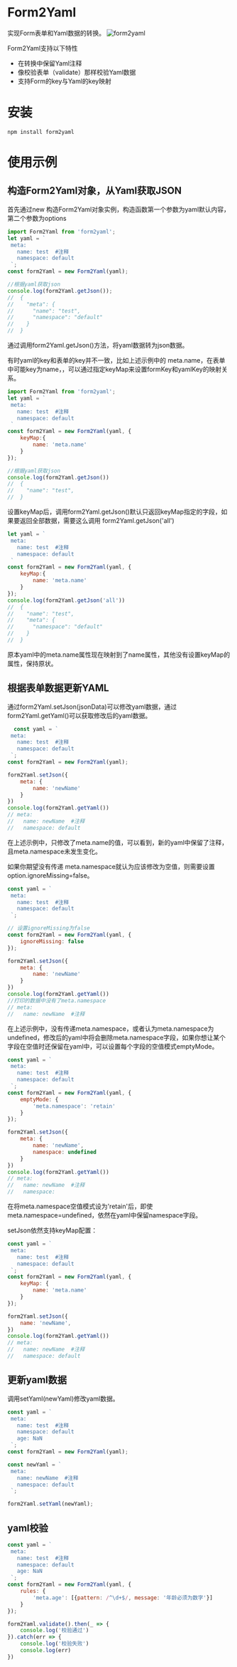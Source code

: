# Form2Yaml

实现Form表单和Yaml数据的转换。
![form2yaml](./assets/form2yaml.png)

Form2Yaml支持以下特性
- 在转换中保留Yaml注释
- 像校验表单（validate）那样校验Yaml数据
- 支持Form的key与Yaml的key映射


# 安装
```shell
npm install form2yaml
```

# 使用示例

## 构造Form2Yaml对象，从Yaml获取JSON

首先通过new 构造Form2Yaml对象实例，构造函数第一个参数为yaml默认内容，第二个参数为options
```javascript
import Form2Yaml from 'form2yaml';
let yaml = `
 meta:
   name: test  #注释
   namespace: default
 `;
const form2Yaml = new Form2Yaml(yaml);

//根据yaml获取json
console.log(form2Yaml.getJson());
//  {
//    "meta": {
//      "name": "test",
//      "namespace": "default"
//    }
//  }
```
通过调用form2Yaml.getJson()方法，将yaml数据转为json数据。

有时yaml的key和表单的key并不一致，比如上述示例中的 meta.name，在表单中可能key为name，，可以通过指定keyMap来设置formKey和yamlKey的映射关系。

```javascript
import Form2Yaml from 'form2yaml';
let yaml = `
 meta:
   name: test  #注释
   namespace: default
 `
const form2Yaml = new Form2Yaml(yaml, {
    keyMap:{
        name: 'meta.name'
    }
});

//根据yaml获取json
console.log(form2Yaml.getJson())
//  {
//    "name": "test",
//  }
```

设置keyMap后，调用form2Yaml.getJson()默认只返回keyMap指定的字段，如果要返回全部数据，需要这么调用 form2Yaml.getJson('all')

```javascript
let yaml = `
 meta:
   name: test  #注释
   namespace: default
 `
const form2Yaml = new Form2Yaml(yaml, {
    keyMap:{
        name: 'meta.name'
    }
});
console.log(form2Yaml.getJson('all'))
//  {
//    "name": "test",
//    "meta": {
//      "namespace": "default"
//    }
//  }
```
原本yaml中的meta.name属性现在映射到了name属性，其他没有设置keyMap的属性，保持原状。

## 根据表单数据更新YAML

通过form2Yaml.setJson(jsonData)可以修改yaml数据，通过form2Yaml.getYaml()可以获取修改后的yaml数据。

```javascript
  const yaml = `
 meta:
   name: test  #注释
   namespace: default
 `;
const form2Yaml = new Form2Yaml(yaml);

form2Yaml.setJson({
    meta: {
        name: 'newName'
    }
})
console.log(form2Yaml.getYaml())
// meta:
//   name: newName  #注释
//   namespace: default
```
在上述示例中，只修改了meta.name的值，可以看到，新的yaml中保留了注释，且meta.namespace未发生变化。

如果你期望没有传递 meta.namespace就认为应该修改为空值，则需要设置option.ignoreMissing=false。

```javascript
const yaml = `
 meta:
   name: test  #注释
   namespace: default
 `;

// 设置ignoreMissing为false
const form2Yaml = new Form2Yaml(yaml, {
    ignoreMissing: false
});

form2Yaml.setJson({
    meta: {
        name: 'newName'
    }
})
console.log(form2Yaml.getYaml())
//打印的数据中没有了meta.namespace
// meta:
//   name: newName  #注释
```

在上述示例中，没有传递meta.namespace，或者认为meta.namespace为undefined，修改后的yaml中将会删除meta.namespace字段，如果你想让某个字段在空值时还保留在yaml中，可以设置每个字段的空值模式emptyMode。

```javascript
const yaml = `
 meta:
   name: test  #注释
   namespace: default
 `;
const form2Yaml = new Form2Yaml(yaml, {
    emptyMode: {
        'meta.namespace': 'retain'
    }
});

form2Yaml.setJson({
    meta: {
        name: 'newName',
        namespace: undefined
    }
})
console.log(form2Yaml.getYaml())
// meta:
//   name: newName  #注释
//   namespace:
```
在将meta.namespace空值模式设为'retain'后，即使meta.namespace=undefined，依然在yaml中保留namespace字段。

setJson依然支持keyMap配置：

```javascript
const yaml = `
 meta:
   name: test  #注释
   namespace: default
 `;
const form2Yaml = new Form2Yaml(yaml, {
    keyMap: {
        name: 'meta.name'
    }
});

form2Yaml.setJson({
    name: 'newName',
})
console.log(form2Yaml.getYaml())
// meta:
//   name: newName  #注释
//   namespace: default
```

## 更新yaml数据

调用setYaml(newYaml)修改yaml数据。
```javascript
const yaml = `
 meta:
   name: test  #注释
   namespace: default
   age: NaN
 `;
const form2Yaml = new Form2Yaml(yaml);

const newYaml = `
 meta:
   name: newName  #注释
   namespace: default
 `;

form2Yaml.setYaml(newYaml);
```

## yaml校验

```javascript
const yaml = `
 meta:
   name: test  #注释
   namespace: default
   age: NaN
 `;
const form2Yaml = new Form2Yaml(yaml, {
    rules: {
        'meta.age': [{pattern: /^\d+$/, message: '年龄必须为数字'}]
    }
});

form2Yaml.validate().then(_ => {
    console.log('校验通过')
}).catch(err => {
    console.log('校验失败')
    console.log(err)
})
```


